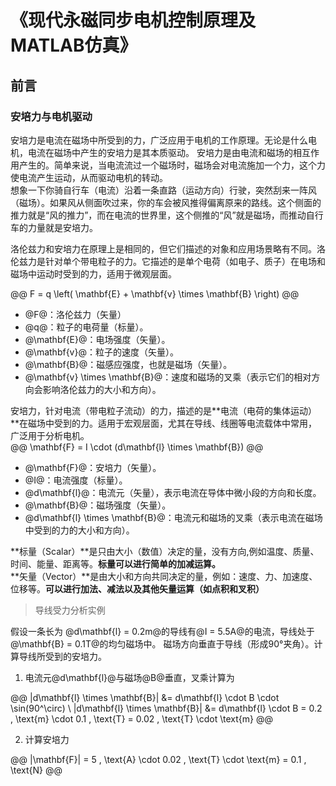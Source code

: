 # 《现代永磁同步电机控制原理及MATLAB仿真》

## 前言

### 安培力与电机驱动    

安培力是电流在磁场中所受到的力，广泛应用于电机的工作原理。无论是什么电机，电流在磁场中产生的安培力是其本质驱动。
安培力是由电流和磁场的相互作用产生的。简单来说，当电流流过一个磁场时，磁场会对电流施加一个力，这个力使电流产生运动，从而驱动电机的转动。  
想象一下你骑自行车（电流）沿着一条直路（运动方向）行驶，突然刮来一阵风（磁场）。如果风从侧面吹过来，你的车会被风推得偏离原来的路线。这个侧面的推力就是“风的推力”，而在电流的世界里，这个侧推的“风”就是磁场，而推动自行车的力量就是安培力。   

洛伦兹力和安培力在原理上是相同的，但它们描述的对象和应用场景略有不同。洛伦兹力是针对单个带电粒子的力。它描述的是单个电荷（如电子、质子）在电场和磁场中运动时受到的力，适用于微观层面。

@@
F = q \left( \mathbf{E} + \mathbf{v} \times \mathbf{B} \right)
@@

* @F@：洛伦兹力（矢量）
* @q@：粒子的电荷量（标量）。
* @\mathbf{E}@：电场强度（矢量）。
* @\mathbf{v}@：粒子的速度（矢量）。
* @\mathbf{B}@：磁感应强度，也就是磁场（矢量）。
* @\mathbf{v} \times \mathbf{B}@：速度和磁场的叉乘（表示它们的相对方向会影响洛伦兹力的大小和方向）。

安培力，针对电流（带电粒子流动）的力，描述的是**电流（电荷的集体运动）**在磁场中受到的力。适用于宏观层面，尤其在导线、线圈等电流载体中常用，广泛用于分析电机。   
@@ 
\mathbf{F} = I \cdot (d\mathbf{l} \times \mathbf{B}) 
@@

* @\mathbf{F}@：安培力（矢量）。
* @I@：电流强度（标量）。
* @d\mathbf{l}@：电流元（矢量），表示电流在导体中微小段的方向和长度。
* @\mathbf{B}@：磁场强度（矢量）。
* @d\mathbf{l} \times \mathbf{B}@：电流元和磁场的叉乘（表示电流在磁场中受到的力的大小和方向）。

**标量（Scalar）**是只由大小（数值）决定的量，没有方向,例如温度、质量、时间、能量、距离等。**标量可以进行简单的加减运算。**     
**矢量（Vector）**是由大小和方向共同决定的量，例如：速度、力、加速度、位移等。**可以进行加法、减法以及其他矢量运算（如点积和叉积）**    


> 导线受力分析实例   

假设一条长为  @d\mathbf{l} = 0.2m@的导线有@I = 5.5A@的电流，导线处于@\mathbf{B} = 0.1T@的均匀磁场中。 磁场方向垂直于导线（形成90°夹角）。计算导线所受到的安培力。   

1. 电流元@d\mathbf{l}@与磁场@B@垂直，叉乘计算为

@@
|d\mathbf{l} \times \mathbf{B}| &= d\mathbf{l} \cdot B \cdot \sin(90^\circ) \\
|d\mathbf{l} \times \mathbf{B}| &= d\mathbf{l} \cdot B = 0.2 \, \text{m} \cdot 0.1 \, \text{T} = 0.02 \, \text{T} \cdot \text{m}
@@

2. 计算安培力  

@@
|\mathbf{F}| = 5 \, \text{A} \cdot 0.02 \, \text{T} \cdot \text{m} = 0.1 \, \text{N}
@@



